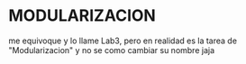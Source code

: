 # MODULARIZACION
me equivoque y lo llame Lab3, pero en realidad es la tarea de "Modularizacion" y no se como cambiar su nombre jaja
